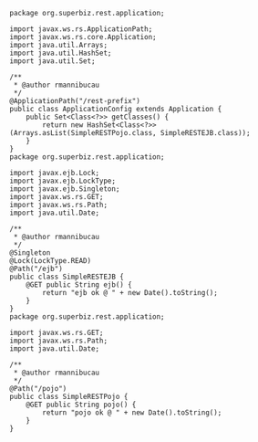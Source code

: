     package org.superbiz.rest.application;
    
    import javax.ws.rs.ApplicationPath;
    import javax.ws.rs.core.Application;
    import java.util.Arrays;
    import java.util.HashSet;
    import java.util.Set;
    
    /**
     * @author rmannibucau
     */
    @ApplicationPath("/rest-prefix")
    public class ApplicationConfig extends Application {
        public Set<Class<?>> getClasses() {
            return new HashSet<Class<?>>(Arrays.asList(SimpleRESTPojo.class, SimpleRESTEJB.class));
        }
    }
    package org.superbiz.rest.application;
    
    import javax.ejb.Lock;
    import javax.ejb.LockType;
    import javax.ejb.Singleton;
    import javax.ws.rs.GET;
    import javax.ws.rs.Path;
    import java.util.Date;
    
    /**
     * @author rmannibucau
     */
    @Singleton
    @Lock(LockType.READ)
    @Path("/ejb")
    public class SimpleRESTEJB {
        @GET public String ejb() {
            return "ejb ok @ " + new Date().toString();
        }
    }
    package org.superbiz.rest.application;
    
    import javax.ws.rs.GET;
    import javax.ws.rs.Path;
    import java.util.Date;
    
    /**
     * @author rmannibucau
     */
    @Path("/pojo")
    public class SimpleRESTPojo {
        @GET public String pojo() {
            return "pojo ok @ " + new Date().toString();
        }
    }
